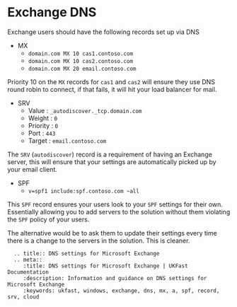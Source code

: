 # Exchange DNS

Exchange users should have the following records set up via DNS

* MX
  * `domain.com MX 10 cas1.contoso.com`
  * `domain.com MX 10 cas2.contoso.com`
  * `domain.com MX 20 email.contoso.com`

Priority 10 on the `MX` records for `cas1` and `cas2` will ensure they use DNS round robin to connect, if that fails, it will hit your load balancer for mail.

* SRV
  * Value    : `_autodiscover._tcp.domain.com`
  * Weight   : `0`
  * Priority : `0`
  * Port     : `443`
  * Target   : `email.contoso.com`

The `SRV` (`autodiscover`) record is a requirement of having an Exchange server, this will ensure that your settings are automatically picked up by your email client.


* SPF
  *  `v=spf1 include:spf.contoso.com ~all`


This `SPF` record ensures your users look to your `SPF` settings for their own. Essentially allowing you to add servers to the solution without them violating the `SPF` policy of your users.

The alternative would be to ask them to update their settings every time there is a change to the servers in the solution. This is cleaner.

```eval_rst
  .. title:: DNS settings for Microsoft Exchange
  .. meta::
     :title: DNS settings for Microsoft Exchange | UKFast Documentation
     :description: Information and guidance on DNS settings for Microsoft Exchange
     :keywords: ukfast, windows, exchange, dns, mx, a, spf, record, srv, cloud
```